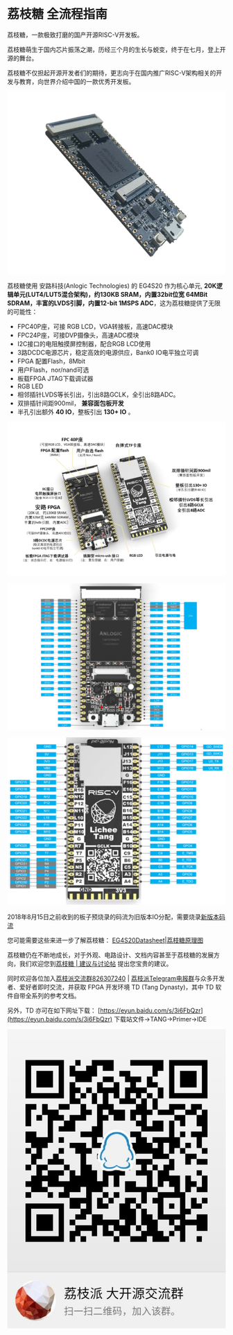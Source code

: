 # 荔枝糖 全流程指南


荔枝糖，一款极致打磨的国产开源RISC-V开发板。

荔枝糖萌生于国内芯片振荡之潮，历经三个月的生长与蜕变，终于在七月，登上开源的舞台。

荔枝糖不仅担起开源开发者们的期待，更志向于在国内推广RISC-V架构相关的开发与教育，向世界介绍中国的一款优秀开发板。

![](./../assets/material.png)


荔枝糖使用 安路科技(Anlogic Technologies) 的 EG4S20 作为核心单元, **20K逻辑单元(LUT4/LUT5混合架构)，约130KB SRAM，内置32bit位宽 64MBit SDRAM，丰富的LVDS引脚，内置12-bit 1MSPS ADC**，这为荔枝糖提供了无限的可能性：
-   FPC40P座，可接 RGB LCD，VGA转接板，高速DAC模块
-   FPC24P座，可接DVP摄像头，高速ADC模块
-   I2C接口的电阻触摸屏控制器，配合RGB LCD使用
-   3路DCDC电源芯片，稳定高效的电源供应，Bank0 IO电平独立可调
-   FPGA 配置Flash，8Mbit
-   用户Flash，nor/nand可选
-   板载FPGA JTAG下载调试器
-   RGB LED
-   相邻插针LVDS等长引出，引出8路GCLK，全引出8路ADC。
-   双排插针间距900mil， **兼容面包板开发** 
-   半孔引出额外 **40 IO**，整板引出 **130+ IO** 。

![荔枝糖资源图](./../assets./../assets./../assets/E203_function.png)


![荔枝糖引脚图(旧板,底面丝印较小版本)](./../assets./../assets/E203_pin.png)


![ 荔枝派引脚图(新板,底面丝印较大版本)](./../assets/Lichee-tang_NewIoMap.png)


2018年8月15日之前收到的板子预烧录的码流为旧版本IO分配，需要烧录[新版本码流](./../assets/LicheeTangNewIoMap_BitStream.bit)

您可能需要这些来进一步了解荔枝糖： 
[EG4S20Datasheet](https://dl.sipeed.com/shareURL/TANG/Primer/HDK/Datasheet/EG4S20_DataSheet_V1.4.pdf)|[荔枝糖原理图](https://dl.sipeed.com/fileList/TANG/Primer/HDK/LicheeTang_RV(Schematic).pdf)

荔枝糖仍在不断地成长，对于外观、电路设计、文档内容甚至于荔枝糖的发展方向，我们欢迎您到[荔枝糖 | 建议与讨论帖](https://bbs.sipeed.com/category/3?search_ids=3&search_ids=36&search_ids=28&search_ids=31&search_ids=30) 提出您宝贵的建议。

同时欢迎各位加入[荔枝派交流群826307240](https://jq.qq.com/?_wv=1027&k=5uWO21P) | [荔枝派Telegram电报群](https://t.me/sipeed)与众多开发者、爱好者即时交流，并获取 FPGA 开发环境 TD (Tang Dynasty)，其中 TD 软件自带全系列的参考文档。

另外，TD 亦可在如下网址下载：
[https://eyun.baidu.com/s/3i6FbQzr](https://eyun.baidu.com/s/3i6FbQzr)
下载站文件->TANG->Primer->IDE

![](./../assets/QQ_Group_2.jpg)